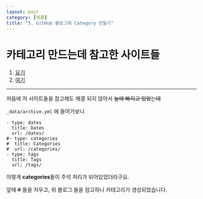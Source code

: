 ```yaml
---
layout: post
category: [메롱]
title: "5. GitHub 블로그에 Category 만들기"
---
```


# 카테고리 만드는데 참고한 사이트들 
1. [요기](https://devyurim.github.io/development%20environment/github%20blog/2018/08/07/blog-6.html)
2. [여기](http://blog.knowgari.com/make-category/#categories-%ED%8F%B4%EB%8D%94%EC%97%90-index-%ED%8E%98%EC%9D%B4%EC%A7%80-%EC%83%9D%EC%84%B1%ED%95%98%EA%B8%B0)

---

처음에 저 사이트들을 참고해도 해결 되지 않아서 ~~늪에 빠지고 있었는데~~ 

`_data/archive.yml` 에 들어가보니 

```
- type: dates
  title: Dates
  url: /dates/
#- type: categories
#  title: Categories
#  url: /categories/
- type: tags
  title: Tags
  url: /tags/
```
이렇게 **categories**들이 주석 처리가 되어있었더라구요. 

앞에 ~~#~~ 들을 지우고, 위 블로그 들을 참고하니 카테고리가 생성되었습니다.
